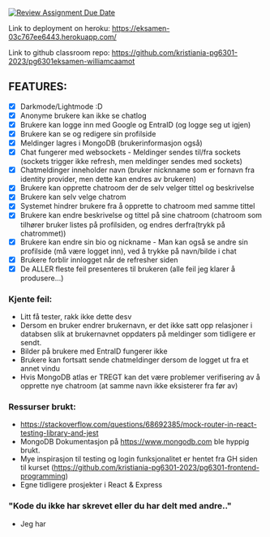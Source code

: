 [![Review Assignment Due Date](https://classroom.github.com/assets/deadline-readme-button-24ddc0f5d75046c5622901739e7c5dd533143b0c8e959d652212380cedb1ea36.svg)](https://classroom.github.com/a/pgC2zHhI)

Link to deployment on heroku: https://eksamen-03c767ee6443.herokuapp.com/

Link to github classroom repo: https://github.com/kristiania-pg6301-2023/pg6301eksamen-williamcaamot

## FEATURES:

- [x] Darkmode/Lightmode :D
- [x] Anonyme brukere kan ikke se chatlog
- [x] Brukere kan logge inn med Google og EntraID (og logge seg ut igjen)
- [x] Brukere kan se og redigere sin profilside
- [x] Meldinger lagres i MongoDB (brukerinformasjon også)
- [x] Chat fungerer med websockets - Meldinger sendes til/fra sockets (sockets trigger ikke refresh, men meldinger sendes med sockets)
- [x] Chatmeldinger inneholder navn (bruker nicknname som er fornavn fra identity provider, men dette kan endres av brukeren)
- [x] Brukere kan opprette chatroom der de selv velger tittel og beskrivelse
- [x] Brukere kan selv velge chatrom
- [x] Systemet hindrer brukere fra å opprette to chatroom med samme tittel
- [x] Brukere kan endre beskrivelse og tittel på sine chatroom (chatroom som tilhører bruker listes på profilsiden, og endres derfra(trykk på chatrommet))
- [x] Brukere kan endre sin bio og nickname - Man kan også se andre sin profilside (må være logget inn), ved å trykke på navn/bilde i chat
- [x] Brukere forblir innlogget når de refresher siden
- [x] De ALLER fleste feil presenteres til brukeren (alle feil jeg klarer å produsere...)

### Kjente feil:

- Litt få tester, rakk ikke dette desv
- Dersom en bruker endrer brukernavn, er det ikke satt opp relasjoner i databsen slik at brukernavnet oppdaters på meldinger som tidligere er sendt.
- Bilder på brukere med EntraID fungerer ikke
- Brukere kan fortsatt sende chatmeldinger dersom de logget ut fra et annet vindu
- Hvis MongoDB atlas er TREGT kan det være problemer verifisering av å opprette nye chatroom (at samme navn ikke eksisterer fra før av)

### Ressurser brukt:

- https://stackoverflow.com/questions/68692385/mock-router-in-react-testing-library-and-jest
- MongoDB Dokumentasjon på https://www.mongodb.com ble hyppig brukt.
- Mye inspirasjon til testing og login funksjonalitet er hentet fra GH siden til kurset (https://github.com/kristiania-pg6301-2023/pg6301-frontend-programming)
- Egne tidligere prosjekter i React & Express

### "Kode du ikke har skrevet eller du har delt med andre.."

- Jeg har
